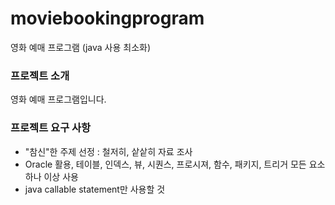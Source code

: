 # moviebookingprogram
영화 예매 프로그램 (java 사용 최소화)

### 프로젝트 소개
영화 예매 프로그램입니다.

### 프로젝트 요구 사항
  - "참신"한 주제 선정 : 철저히, 샅샅히 자료 조사
  - Oracle 활용, 테이블, 인덱스, 뷰, 시퀀스, 프로시져, 함수, 패키지, 트리거 모든 요소 하나 이상 사용
  - java callable statement만 사용할 것
